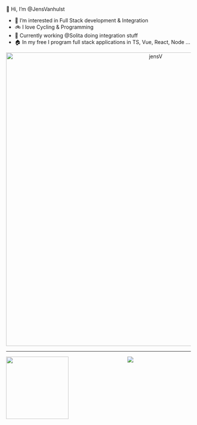 👋 Hi, I’m @JensVanhulst
- 👀 I’m interested in Full Stack development & Integration
- 🚲 I love Cycling & Programming
- 🏢 Currently working @Solita doing integration stuff
- 🏠 In my free I program full stack applications in TS, Vue, React, Node ...


<p align="center"> 
  <a href="https://github.com/ryo-ma/github-profile-trophy">
    <img  width=800 src="https://github-profile-trophy.vercel.app/?username=JensVanhulst&margin-w=10&theme=juicyfresh&no-frame=true" alt="jensV" />
  </a> 
</p>

---

  <p align="center"> 
    <img height="170" align="left" src="https://github-readme-stats.vercel.app/api?username=JensVanhulst&count_private=true&include_all_commits=true" />
    <img src="https://github-readme-stats.vercel.app/api/top-langs/?username=JensVanhulst&layout=compact" />
  </p>
